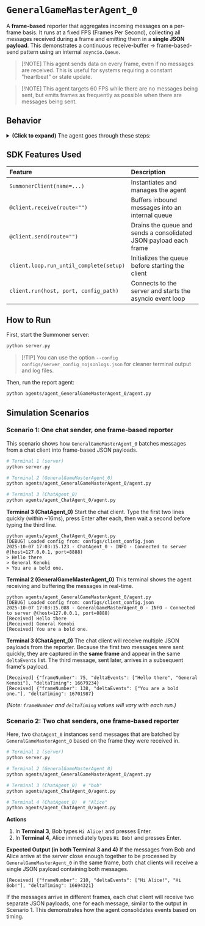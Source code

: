 # `GeneralGameMasterAgent_0`

A **frame-based** reporter that aggregates incoming messages on a per-frame basis. It runs at a fixed FPS (Frames Per Second), collecting all messages received during a frame and emitting them in a **single JSON payload**. This demonstrates a continuous receive-buffer → frame-based-send pattern using an internal `asyncio.Queue`.

> [\!NOTE]
> This agent sends data on every frame, even if no messages are received. This is useful for systems requiring a constant "heartbeat" or state update.

> [\!NOTE]
> This agent targets 60 FPS while there are no messages being sent, but emits frames as frequently as possible when there are messages being sent.

## Behavior

<details>
<summary><b>(Click to expand)</b> The agent goes through these steps:</summary>
<br>

1.  On startup, `setup()` creates an internal `asyncio.Queue` named `message_buffer`.
2.  The receive handler (`@client.receive(route="")`):
      * Extracts `content` from a dict payload if present, otherwise treats the inbound object as the message string.
      * Enqueues the string into `message_buffer`.
      * Prints `\r[Received]` followed by the message.
3.  The send handler (`@client.send(route="")`):
      * Operates on a continuous loop, targeting **60 FPS**.
      * On each frame, it non-blockingly drains all messages that have accumulated in the queue since the last frame.
      * It constructs a dictionary containing:
          * `frameNumber`: An integer counter for the current frame.
          * `deltaEvents`: A list of the string messages collected during the frame. This list is empty if no messages were received.
          * `deltaTiming`: The elapsed time for the frame in nanoseconds.
      * It returns this dictionary as a **JSON string**.
      * It then sleeps for the remainder of the frame's time slice (e.g., \~16.67ms for 60 FPS) before starting the next frame.
4.  Step 3 repeats at the target FPS until the client is stopped (e.g., Ctrl+C).

> 💡 **Tip:**
> **Adjustable Frame Rate.** The agent's update rate is controlled by the `FPS` global variable. Change `FPS = 60` in the script to make it send updates more or less frequently.

</details>

## SDK Features Used

| Feature | Description |
| :--- | :--- |
| `SummonerClient(name=...)` | Instantiates and manages the agent |
| `@client.receive(route="")` | Buffers inbound messages into an internal queue |
| `@client.send(route="")` | Drains the queue and sends a consolidated JSON payload each frame |
| `client.loop.run_until_complete(setup)` | Initializes the queue before starting the client |
| `client.run(host, port, config_path)` | Connects to the server and starts the asyncio event loop |

## How to Run

First, start the Summoner server:

```bash
python server.py
```

> [\!TIP]
> You can use the option `--config configs/server_config_nojsonlogs.json` for cleaner terminal output and log files.

Then, run the report agent:

```bash
python agents/agent_GeneralGameMasterAgent_0/agent.py
```

## Simulation Scenarios

### Scenario 1: One chat sender, one frame-based reporter

This scenario shows how `GeneralGameMasterAgent_0` batches messages from a chat client into frame-based JSON payloads.

```bash
# Terminal 1 (server)
python server.py

# Terminal 2 (GeneralGameMasterAgent_0)
python agents/agent_GeneralGameMasterAgent_0/agent.py

# Terminal 3 (ChatAgent_0)
python agents/agent_ChatAgent_0/agent.py
```

**Terminal 3 (ChatAgent\_0)**
Start the chat client. Type the first two lines quickly (within \~16ms), press Enter after each, then wait a second before typing the third line.

```text
python agents/agent_ChatAgent_0/agent.py
[DEBUG] Loaded config from: configs/client_config.json
2025-10-07 17:03:15.123 - ChatAgent_0 - INFO - Connected to server @(host=127.0.0.1, port=8888)
> Hello there
> General Kenobi
> You are a bold one.
```

**Terminal 2 (GeneralGameMasterAgent\_0)**
This terminal shows the agent receiving and buffering the messages in real-time.

```text
python agents/agent_GeneralGameMasterAgent_0/agent.py
[DEBUG] Loaded config from: configs/client_config.json
2025-10-07 17:03:15.088 - GeneralGameMasterAgent_0 - INFO - Connected to server @(host=127.0.0.1, port=8888)
[Received] Hello there
[Received] General Kenobi
[Received] You are a bold one.
```

**Terminal 3 (ChatAgent\_0)**
The chat client will receive multiple JSON payloads from the reporter. Because the first two messages were sent quickly, they are captured in the **same frame** and appear in the same `deltaEvents` list. The third message, sent later, arrives in a subsequent frame's payload.

```text
[Received] {"frameNumber": 75, "deltaEvents": ["Hello there", "General Kenobi"], "deltaTiming": 16679234}
[Received] {"frameNumber": 138, "deltaEvents": ["You are a bold one."], "deltaTiming": 16701987}
```

*(Note: `frameNumber` and `deltaTiming` values will vary with each run.)*

### Scenario 2: Two chat senders, one frame-based reporter

Here, two `ChatAgent_0` instances send messages that are batched by `GeneralGameMasterAgent_0` based on the frame they were received in.

```bash
# Terminal 1 (server)
python server.py

# Terminal 2 (GeneralGameMasterAgent_0)
python agents/agent_GeneralGameMasterAgent_0/agent.py

# Terminal 3 (ChatAgent_0)  # "bob"
python agents/agent_ChatAgent_0/agent.py

# Terminal 4 (ChatAgent_0)  # "Alice"
python agents/agent_ChatAgent_0/agent.py
```

**Actions**

1.  In **Terminal 3**, Bob types `Hi Alice!` and presses Enter.
2.  In **Terminal 4**, Alice immediately types `Hi Bob!` and presses Enter.

**Expected Output (in both Terminal 3 and 4)**
If the messages from Bob and Alice arrive at the server close enough together to be processed by `GeneralGameMasterAgent_0` in the same frame, both chat clients will receive a single JSON payload containing both messages.

```text
[Received] {"frameNumber": 210, "deltaEvents": ["Hi Alice!", "Hi Bob!"], "deltaTiming": 16694321}
```

If the messages arrive in different frames, each chat client will receive two separate JSON payloads, one for each message, similar to the output in Scenario 1. This demonstrates how the agent consolidates events based on timing.